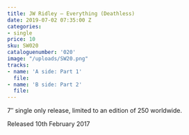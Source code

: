 ```yaml
---
title: JW Ridley – Everything (Deathless)
date: 2019-07-02 07:35:00 Z
categories:
- single
price: 10
sku: SW020
cataloguenumber: '020'
image: "/uploads/SW20.png"
tracks:
- name: 'A side: Part 1'
  file: 
- name: 'B side: Part 2'
  file: 
---
```


7″ single only release, limited to an edition of 250 worldwide.

Released 10th February 2017
